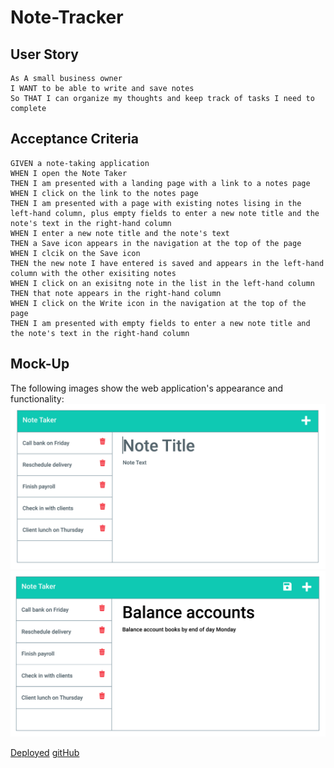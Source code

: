 # Note-Tracker

## User Story
```
As A small business owner
I WANT to be able to write and save notes
So THAT I can organize my thoughts and keep track of tasks I need to complete
```
## Acceptance Criteria
```
GIVEN a note-taking application
WHEN I open the Note Taker
THEN I am presented with a landing page with a link to a notes page
WHEN I click on the link to the notes page
THEN I am presented with a page with existing notes lising in the left-hand column, plus empty fields to enter a new note title and the note's text in the right-hand column
WHEN I enter a new note title and the note's text
THEN a Save icon appears in the navigation at the top of the page
WHEN I clcik on the Save icon
THEN the new note I have entered is saved and appears in the left-hand column with the other exisiting notes
WHEN I click on an exisitng note in the list in the left-hand column
THEN that note appears in the right-hand column
WHEN I click on the Write icon in the navigation at the top of the page
THEN I am presented with empty fields to enter a new note title and the note's text in the right-hand column
```
## Mock-Up

The following images show the web application's appearance and functionality:
![Exisitng notes are listed in the left-hand column with empty fields on the right-hand side for the new note's title and text.](Assets\11-express-homework-demo-01.png)
![Note titled "Balance accounts" are shown in the right-hand column and display's the note text](Assets\11-express-homework-demo-02.png)


[Deployed](https://rocky-temple-57637.herokuapp.com/)
[gitHub](https://github.com/kristyvanatta/Note-Tracker)
